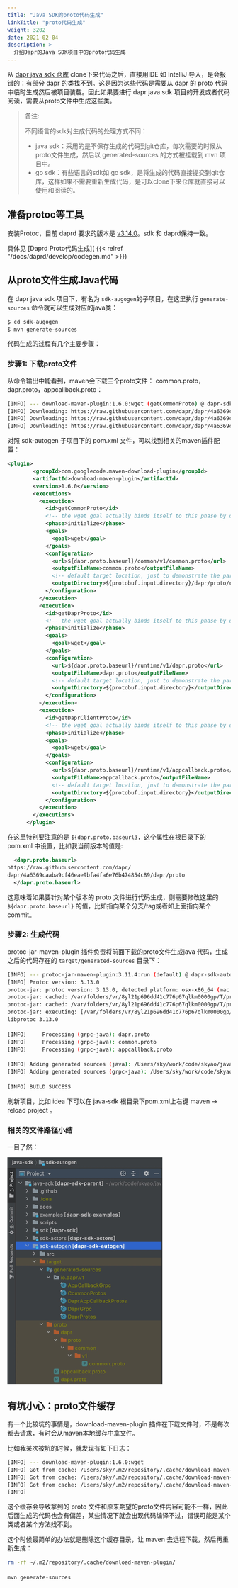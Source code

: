 ```yaml
---
title: "Java SDK的proto代码生成"
linkTitle: "proto代码生成"
weight: 3202
date: 2021-02-04
description: >
  介绍Dapr的Java SDK项目中的proto代码生成
---
```


从 [dapr java sdk 仓库](https://github.com/dapr/java-sdk) clone下来代码之后，直接用IDE 如 IntelliJ 导入，是会报错的：有部分 dapr 的类找不到。这是因为这些代码是需要从 dapr 的 proto 代码中临时生成然后被项目装载。因此如果要进行 dapr java sdk 项目的开发或者代码阅读，需要从proto文件中生成这些类。

> 备注: 
>
> 不同语言的sdk对生成代码的处理方式不同：
>
> - java sdk：采用的是不保存生成的代码到git仓库，每次需要的时候从proto文件生成，然后以 generated-sources 的方式被挂载到 mvn 项目中。
> - go sdk：有些语言的sdk如 go sdk，是将生成的代码直接提交到git仓库，这样如果不需要重新生成代码，是可以clone下来仓库就直接可以使用和阅读的。

## 准备protoc等工具

安装Protoc，目前 daprd 要求的版本是 [v3.14.0](https://github.com/protocolbuffers/protobuf/releases/tag/v3.14.0)。sdk 和 daprd保持一致。

具体见 [Daprd Proto代码生成]( {{< relref "/docs/daprd/develop/codegen.md" >}})

## 从proto文件生成Java代码

在 dapr java sdk 项目下，有名为 `sdk-augogen`的子项目，在这里执行 `generate-sources` 命令就可以生成对应的java类：

```bash
$ cd sdk-augogen
$ mvn generate-sources
```

代码生成的过程有几个主要步骤：

### 步骤1: 下载proto文件

从命令输出中能看到，maven会下载三个proto文件： common.proto， dapr.proto，appcallback.proto：

```bash
[INFO] --- download-maven-plugin:1.6.0:wget (getCommonProto) @ dapr-sdk-autogen ---
[INFO] Downloading: https://raw.githubusercontent.com/dapr/dapr/4a6369caaba9cf46eae9bfa4fa6e76b474854c89/dapr/proto/common/v1/common.proto
[INFO] Downloading: https://raw.githubusercontent.com/dapr/dapr/4a6369caaba9cf46eae9bfa4fa6e76b474854c89/dapr/proto/runtime/v1/dapr.proto
[INFO] Downloading: https://raw.githubusercontent.com/dapr/dapr/4a6369caaba9cf46eae9bfa4fa6e76b474854c89/dapr/proto/runtime/v1/appcallback.proto
```

对照 sdk-autogen 子项目下的 pom.xml 文件，可以找到相关的maven插件配置：

```xml
<plugin>
        <groupId>com.googlecode.maven-download-plugin</groupId>
        <artifactId>download-maven-plugin</artifactId>
        <version>1.6.0</version>
        <executions>
          <execution>
            <id>getCommonProto</id>
            <!-- the wget goal actually binds itself to this phase by default -->
            <phase>initialize</phase>
            <goals>
              <goal>wget</goal>
            </goals>
            <configuration>
              <url>${dapr.proto.baseurl}/common/v1/common.proto</url>
              <outputFileName>common.proto</outputFileName>
              <!-- default target location, just to demonstrate the parameter -->
              <outputDirectory>${protobuf.input.directory}/dapr/proto/common/v1</outputDirectory>
            </configuration>
          </execution>
          <execution>
            <id>getDaprProto</id>
            <!-- the wget goal actually binds itself to this phase by default -->
            <phase>initialize</phase>
            <goals>
              <goal>wget</goal>
            </goals>
            <configuration>
              <url>${dapr.proto.baseurl}/runtime/v1/dapr.proto</url>
              <outputFileName>dapr.proto</outputFileName>
              <!-- default target location, just to demonstrate the parameter -->
              <outputDirectory>${protobuf.input.directory}</outputDirectory>
            </configuration>
          </execution>
          <execution>
            <id>getDaprClientProto</id>
            <!-- the wget goal actually binds itself to this phase by default -->
            <phase>initialize</phase>
            <goals>
              <goal>wget</goal>
            </goals>
            <configuration>
              <url>${dapr.proto.baseurl}/runtime/v1/appcallback.proto</url>
              <outputFileName>appcallback.proto</outputFileName>
              <!-- default target location, just to demonstrate the parameter -->
              <outputDirectory>${protobuf.input.directory}</outputDirectory>
            </configuration>
          </execution>
        </executions>
      </plugin>
```

在这里特别要注意的是 `${dapr.proto.baseurl}`，这个属性在根目录下的 pom.xml 中设置，比如我当前版本的值是:

```xml
  <dapr.proto.baseurl>
https://raw.githubusercontent.com/dapr/
dapr/4a6369caaba9cf46eae9bfa4fa6e76b474854c89/dapr/proto
  </dapr.proto.baseurl>
```

这意味着如果要针对某个版本的 proto 文件进行代码生成，则需要修改这里的 `${dapr.proto.baseurl}` 的值，比如指向某个分支/tag或者如上面指向某个commit。

### 步骤2: 生成代码

protoc-jar-maven-plugin 插件负责将前面下载的proto文件生成java 代码，生成之后的代码存在的 `target/generated-sources` 目录下：

```bash
[INFO] --- protoc-jar-maven-plugin:3.11.4:run (default) @ dapr-sdk-autogen ---
[INFO] Protoc version: 3.13.0
protoc-jar: protoc version: 3.13.0, detected platform: osx-x86_64 (mac os x/x86_64)
protoc-jar: cached: /var/folders/vr/8yl21p696dd41c776p67qlkm0000gp/T/protocjar.webcache/com/google/protobuf/protoc/maven-metadata.xml
protoc-jar: cached: /var/folders/vr/8yl21p696dd41c776p67qlkm0000gp/T/protocjar.webcache/com/google/protobuf/protoc/3.13.0/protoc-3.13.0-osx-x86_64.exe
protoc-jar: executing: [/var/folders/vr/8yl21p696dd41c776p67qlkm0000gp/T/protocjar852218627845177615/bin/protoc.exe, --version]
libprotoc 3.13.0

[INFO]     Processing (grpc-java): dapr.proto
[INFO]     Processing (grpc-java): common.proto
[INFO]     Processing (grpc-java): appcallback.proto

[INFO] Adding generated sources (java): /Users/sky/work/code/skyao/java-sdk/sdk-autogen/target/generated-sources
[INFO] Adding generated sources (grpc-java): /Users/sky/work/code/skyao/java-sdk/sdk-autogen/target/generated-sources

[INFO] BUILD SUCCESS
```

刷新项目，比如 idea 下可以在 java-sdk 根目录下pom.xml上右键 maven -> reload project 。

### 相关的文件路径小结

一目了然：

<img src="images/sdk-autogen-project-files.jpg" style="zoom:50%;" />

## 有坑小心：proto文件缓存

有一个比较坑的事情是，download-maven-plugin 插件在下载文件时，不是每次都去请求，有时会从maven本地缓存中拿文件。

比如我某次被坑的时候，就发现有如下日志：

```bash
[INFO] --- download-maven-plugin:1.6.0:wget 
[INFO] Got from cache: /Users/sky/.m2/repository/.cache/download-maven-plugin/common.proto_d701b2bbc1c789dfa25b99c95a8cd8c2
[INFO] Got from cache: /Users/sky/.m2/repository/.cache/download-maven-plugin/dapr.proto_372181342afa932d4684925872c96d22
[INFO] Got from cache: /Users/sky/.m2/repository/.cache/download-maven-plugin/appcallback.proto_e110e7ac8ee53213ecf133574e146d64
[INFO] 
```

这个缓存会导致拿到的 proto 文件和原来期望的proto文件内容可能不一样，因此后面生成的代码也会有偏差，某些情况下就会出现代码编译不过，错误可能是某个类或者某个方法找不到。

这个时候最简单的办法就是删除这个缓存目录，让 maven 去远程下载，然后再重新生成：

```bash
rm -rf ~/.m2/repository/.cache/download-maven-plugin/

mvn generate-sources
```

